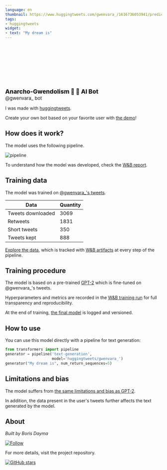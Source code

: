 ```yaml
---
language: en
thumbnail: https://www.huggingtweets.com/gwenvara_/1616736053941/predictions.png
tags:
- huggingtweets
widget:
- text: "My dream is"
---
```


<div>
<div style="width: 132px; height:132px; border-radius: 50%; background-size: cover; background-image: url('https://pbs.twimg.com/profile_images/1364599664016691206/NVK2fuwS_400x400.jpg')">
</div>
<div style="margin-top: 8px; font-size: 19px; font-weight: 800">Anarcho-Gwendolism 🧬 🤖 AI Bot </div>
<div style="font-size: 15px">@gwenvara_ bot</div>
</div>

I was made with [huggingtweets](https://github.com/borisdayma/huggingtweets).

Create your own bot based on your favorite user with [the demo](https://colab.research.google.com/github/borisdayma/huggingtweets/blob/master/huggingtweets-demo.ipynb)!

## How does it work?

The model uses the following pipeline.

![pipeline](https://github.com/borisdayma/huggingtweets/blob/master/img/pipeline.png?raw=true)

To understand how the model was developed, check the [W&B report](https://wandb.ai/wandb/huggingtweets/reports/HuggingTweets-Train-a-Model-to-Generate-Tweets--VmlldzoxMTY5MjI).

## Training data

The model was trained on [@gwenvara_'s tweets](https://twitter.com/gwenvara_).

| Data | Quantity |
| --- | --- |
| Tweets downloaded | 3069 |
| Retweets | 1831 |
| Short tweets | 350 |
| Tweets kept | 888 |

[Explore the data](https://wandb.ai/wandb/huggingtweets/runs/p9ao8jnc/artifacts), which is tracked with [W&B artifacts](https://docs.wandb.com/artifacts) at every step of the pipeline.

## Training procedure

The model is based on a pre-trained [GPT-2](https://huggingface.co/gpt2) which is fine-tuned on @gwenvara_'s tweets.

Hyperparameters and metrics are recorded in the [W&B training run](https://wandb.ai/wandb/huggingtweets/runs/l9zed4di) for full transparency and reproducibility.

At the end of training, [the final model](https://wandb.ai/wandb/huggingtweets/runs/l9zed4di/artifacts) is logged and versioned.

## How to use

You can use this model directly with a pipeline for text generation:

```python
from transformers import pipeline
generator = pipeline('text-generation',
                     model='huggingtweets/gwenvara_')
generator("My dream is", num_return_sequences=5)
```

## Limitations and bias

The model suffers from [the same limitations and bias as GPT-2](https://huggingface.co/gpt2#limitations-and-bias).

In addition, the data present in the user's tweets further affects the text generated by the model.

## About

*Built by Boris Dayma*

[![Follow](https://img.shields.io/twitter/follow/borisdayma?style=social)](https://twitter.com/intent/follow?screen_name=borisdayma)

For more details, visit the project repository.

[![GitHub stars](https://img.shields.io/github/stars/borisdayma/huggingtweets?style=social)](https://github.com/borisdayma/huggingtweets)
